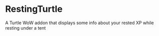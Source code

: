 # RestingTurtle
A Turtle WoW addon that displays some info about your rested XP while resting under a tent 
